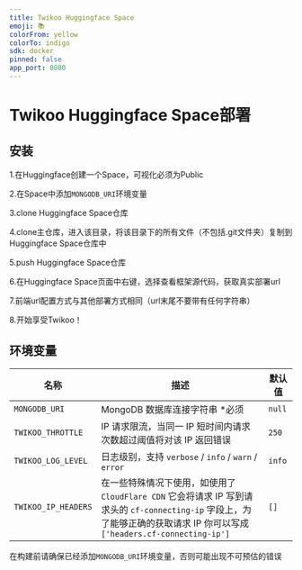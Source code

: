 ```yaml
---
title: Twikoo Huggingface Space
emoji: 📚
colorFrom: yellow
colorTo: indigo
sdk: docker
pinned: false
app_port: 8080
---
```


# Twikoo Huggingface Space部署

## 安装

1.在Huggingface创建一个Space，可视化必须为Public

2.在Space中添加`MONGODB_URI`环境变量

3.clone Huggingface Space仓库

4.clone主仓库，进入该目录，将该目录下的所有文件（不包括.git文件夹）复制到Huggingface Space仓库中

5.push Huggingface Space仓库

6.在Huggingface Space页面中右键，选择查看框架源代码，获取真实部署url

7.前端url配置方式与其他部署方式相同（url末尾不要带有任何字符串）

8.开始享受Twikoo！

## 环境变量

| 名称 | 描述 | 默认值 |
| ---- | ---- | ---- |
| `MONGODB_URI` | MongoDB 数据库连接字符串 *必须 | `null` |
| `TWIKOO_THROTTLE` | IP 请求限流，当同一 IP 短时间内请求次数超过阈值将对该 IP 返回错误 | `250` |
| `TWIKOO_LOG_LEVEL` | 日志级别，支持 `verbose` / `info` / `warn` / `error` | `info` |
| `TWIKOO_IP_HEADERS` | 在一些特殊情况下使用，如使用了`CloudFlare CDN` 它会将请求 IP 写到请求头的 `cf-connecting-ip` 字段上，为了能够正确的获取请求 IP 你可以写成 `['headers.cf-connecting-ip']` | `[]` |

在构建前请确保已经添加`MONGODB_URI`环境变量，否则可能出现不可预估的错误
